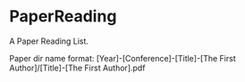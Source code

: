 # PaperReading
A Paper Reading List.

Paper dir name format:
[Year]-[Conference]-[Title]-[The First Author]/[Title]-[The First Author].pdf
